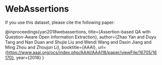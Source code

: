 # WebAssertions
If you use this dataset, please cite the following paper:

@inproceedings{yan2018webassertions,
  title={Assertion-based QA with Question-Aware Open Information Extraction},
  author={Zhao Yan and Duyu Tang and Nan Duan and Shujie Liu and Wendi Wang and Daxin Jiang and Ming Zhou and Zhoujun Li},
  booktitle={AAAI},
  url={https://www.aaai.org/ocs/index.php/AAAI/AAAI18/paper/viewFile/16705/16170},
  year={2018}
}
